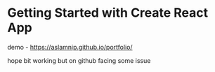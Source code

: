 # Getting Started with Create React App

demo - https://aslamnip.github.io/portfolio/

hope bit working but on github facing some issue
